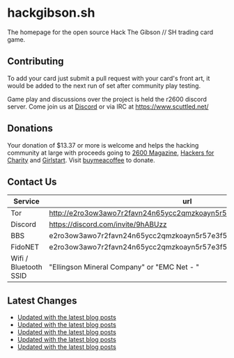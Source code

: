 # hackgibson.sh
The homepage for the open source Hack The Gibson // SH trading card game.


## Contributing

To add your card just submit a pull request with your card's front art, it would be added to the next run of set after community play testing.

Game play and discussions over the project is held the r2600 discord server. Come join us at [Discord](https://discord.com/invite/9hABUzz) or via IRC at https://www.scuttled.net/


## Donations

Your donation of $13.37 or more is welcome and helps the hacking community at large with proceeds going to [2600 Magazine](https://2600.com/), [Hackers for Charity](https://hackersforcharity.org) and [Girlstart](https://girlstart.org).  Visit [buymeacoffee](https://www.buymeacoffee.com/hackgibson.sh) to donate.


## Contact Us

Service | url
-|-
Tor | http://e2ro3ow3awo7r2favn24n65ycc2qmzkoayn5r57e3f56nvjwdcgg32ad.onion
Discord | https://discord.com/invite/9hABUzz
BBS | e2ro3ow3awo7r2favn24n65ycc2qmzkoayn5r57e3f56nvjwdcgg32ad.onion:23
FidoNET | e2ro3ow3awo7r2favn24n65ycc2qmzkoayn5r57e3f56nvjwdcgg32ad.onion:24554
Wifi / Bluetooth SSID | "Ellingson Mineral Company" or "EMC Net - <fidonet address>"

## Latest Changes
<!-- BLOG-POST-LIST:START -->
- [Updated with the latest blog posts](https://github.com/DFW2600/hackgibson.sh/commit/aed8b80de43612892eb1456720ce2532a939900f)
- [Updated with the latest blog posts](https://github.com/DFW2600/hackgibson.sh/commit/0fbe27184f14b074e6118a5ea68c50fb76e9b7c7)
- [Updated with the latest blog posts](https://github.com/DFW2600/hackgibson.sh/commit/991584c2990751000823fdb1ea77a9d4ca24f5ec)
- [Updated with the latest blog posts](https://github.com/DFW2600/hackgibson.sh/commit/3b67b9ddcd60a0256596c3d0b73d66c3832aeddf)
- [Updated with the latest blog posts](https://github.com/DFW2600/hackgibson.sh/commit/0fdb8e90f3f83062c5156d61ebe0504fc56467bd)
<!-- BLOG-POST-LIST:END -->
